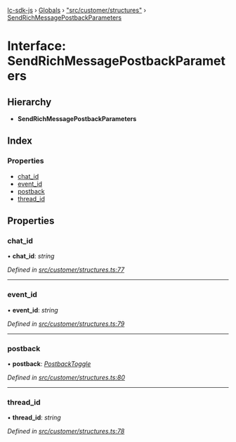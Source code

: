 [lc-sdk-js](../README.md) › [Globals](../globals.md) › ["src/customer/structures"](../modules/_src_customer_structures_.md) › [SendRichMessagePostbackParameters](_src_customer_structures_.sendrichmessagepostbackparameters.md)

# Interface: SendRichMessagePostbackParameters

## Hierarchy

* **SendRichMessagePostbackParameters**

## Index

### Properties

* [chat_id](_src_customer_structures_.sendrichmessagepostbackparameters.md#chat_id)
* [event_id](_src_customer_structures_.sendrichmessagepostbackparameters.md#event_id)
* [postback](_src_customer_structures_.sendrichmessagepostbackparameters.md#postback)
* [thread_id](_src_customer_structures_.sendrichmessagepostbackparameters.md#thread_id)

## Properties

###  chat_id

• **chat_id**: *string*

*Defined in [src/customer/structures.ts:77](https://github.com/livechat/lc-sdk-js/blob/5281c0a/src/customer/structures.ts#L77)*

___

###  event_id

• **event_id**: *string*

*Defined in [src/customer/structures.ts:79](https://github.com/livechat/lc-sdk-js/blob/5281c0a/src/customer/structures.ts#L79)*

___

###  postback

• **postback**: *[PostbackToggle](_src_agent_structures_.postbacktoggle.md)*

*Defined in [src/customer/structures.ts:80](https://github.com/livechat/lc-sdk-js/blob/5281c0a/src/customer/structures.ts#L80)*

___

###  thread_id

• **thread_id**: *string*

*Defined in [src/customer/structures.ts:78](https://github.com/livechat/lc-sdk-js/blob/5281c0a/src/customer/structures.ts#L78)*
